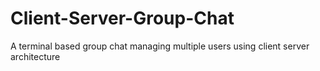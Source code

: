 # Client-Server-Group-Chat
A terminal based group chat managing multiple users using client server architecture
